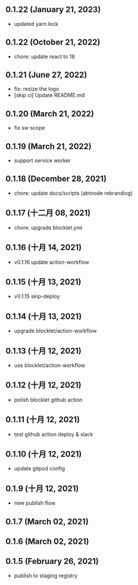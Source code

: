 ## 0.1.22 (January 21, 2023)

- updated yarn.lock

## 0.1.22 (October 21, 2022)

- chore: update react to 18

## 0.1.21 (June 27, 2022)

- fix: resize the logo
- [skip ci] Update README.md

## 0.1.20 (March 21, 2022)

- fix sw scope

## 0.1.19 (March 21, 2022)

- support service worker

## 0.1.18 (December 28, 2021)

- chore: update docs/scripts (abtnode rebranding)

## 0.1.17 (十二月 08, 2021)

- chore: upgrade blocklet.yml

## 0.1.16 (十月 14, 2021)

- v0.1.16 update action-workflow

## 0.1.15 (十月 13, 2021)

- v0.1.15 skip-deploy

## 0.1.14 (十月 13, 2021)

- upgrade blocklet/action-workflow

## 0.1.13 (十月 12, 2021)

- use blocklet/action-workflow

## 0.1.12 (十月 12, 2021)

- polish blocklet github action

## 0.1.11 (十月 12, 2021)

- test github action deploy & slack

## 0.1.10 (十月 12, 2021)

- update gitpod config

## 0.1.9 (十月 12, 2021)

- new publish flow

## 0.1.7 (March 02, 2021)

## 0.1.6 (March 02, 2021)

## 0.1.5 (February 26, 2021)

- publish to staging registry
